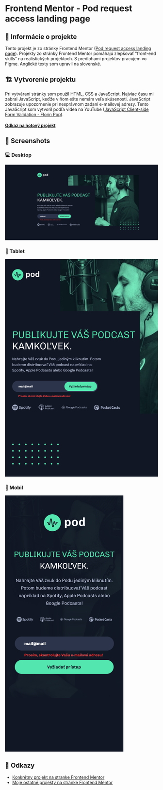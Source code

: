 # Frontend Mentor - Pod request access landing page

## 📝 Informácie o projekte

Tento projekt je zo stránky Frontend Mentor ([Pod request access landing page](https://www.frontendmentor.io/challenges/pod-request-access-landing-page-eyTmdkLSG)). Projekty zo stránky Frontend Mentor pomáhajú zlepšovať "front-end skills" na realistických projektoch. S predlohami projektov pracujem vo Figme. Anglické texty som upravil na slovenské.

## 🏗️ Vytvorenie projektu

Pri vytváraní stránky som použil HTML, CSS a JavaScript. Najviac času mi zabral JavaScript, keďže v ňom ešte nemám veľa skúsenosti. JavaScript zobrazuje upozornenie pri nesprávnom zadaní e-mailovej adresy. Tento JavaScript som vytvoril podľa videa na YouTube ([JavaScript Client-side Form Validation - Florin Pop](https://www.youtube.com/watch?v=rsd4FNGTRBw&ab_channel=FlorinPop)).

#### [Odkaz na hotový projekt](https://tomasdunik.github.io/frontend-mentor-newbie-pod-request-access-landing-page/)

## 📸 Screenshots

### 💻 Desktop

![](./assets/screenshot-desktop.png)

### 📱 Tablet

![](/assets/screenshot-tablet.png)

### 📱 Mobil

![](/assets/screenshot-mobile.png)

## 🔗 Odkazy

- [Konkrétny projekt na stranke Frontend Mentor](https://www.frontendmentor.io/solutions/pod-request-access-landing-page-s9jRHjYbQx)
- [Moje ostatné projekty na stránke Frontend Mentor](https://www.frontendmentor.io/profile/WeekendsProgrammer)

